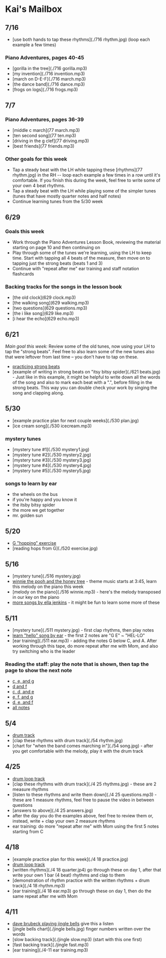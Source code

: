 # Kai's Mailbox

## 7/16

- [use both hands to tap these rhythms](./716 rhythm.jpg) (loop each example a few times)

### Piano Adventures, pages 40-45
- [gorilla in the tree](./716 gorilla.mp3)
- [my invention](./716 invention.mp3)
- [march on D-E-F](./716 march.mp3)
- [the dance band](./716 dance.mp3)
- [frogs on logs](./716 frogs.mp3)

## 7/7

### Piano Adventures, pages 36-39
- [middle c march](77 march.mp3)
- [ten second song](77 ten.mp3)
- [driving in the g clef](77 driving.mp3)
- [best friends](77 friends.mp3)

### Other goals for this week
- Tap a steady beat with the LH while tapping these [rhythms](77 rhythm.jpg) in the RH -- loop each example a few times in a row until it's comfortable. If you finish this during the week, feel free to write some of your own 4 beat rhythms.
- Tap a steady beat with the LH while playing some of the simpler tunes (tunes that have mostly quarter notes and half notes)
- Continue learning tunes from the 5/30 week

## 6/29

### Goals this week

- Work through the Piano Adventures Lesson Book, reviewing the material starting on page 10 and then continuing on
- Play through some of the tunes we're learning, using the LH to keep time. Start with tapping all 4 beats of the measure, then move on to tapping just the strong beats (beats 1 and 3)
- Continue with "repeat after me" ear training and staff notation flashcards

### Backing tracks for the songs in the lesson book
- [the old clock](629 clock.mp3)
- [the walking song](629 walking.mp3)
- [two questions](629 questions.mp3)
- [the i like song](629 like.mp3)
- [i hear the echo](629 echo.mp3)

## 6/21

*Main goal this week:* Review some of the old tunes, now using your LH to tap the "strong beats". Feel free to also learn some of the new tunes also that were leftover from last time – you don't have to tap on these.

- [practicing strong beats](https://youtu.be/kgV8WpZkXNk)
- [example of writing in strong beats on "itsy bitsy spider](./621 beats.jpg) - Just like in this example, it might be helpful to write down all the words of the song and also to mark each beat with a ".", before filling in the strong beats. This way you can double check your work by singing the song and clapping along.

## 5/30

- [example practice plan for next couple weeks](./530 plan.jpg)
- [ice cream song](./530 icecream.mp3)

### mystery tunes
- [mystery tune #1](./530 mystery1.jpg)
- [mystery tune #2](./530 mystery2.jpg)
- [mystery tune #3](./530 mystery3.jpg)
- [mystery tune #4](./530 mystery4.jpg)
- [mystery tune #5](./530 mystery5.jpg)

### songs to learn by ear
- the wheels on the bus
- if you're happy and you know it
- the itsby bitsy spider
- the more we get together
- mr. golden sun


## 5/20

- [G "hopping" exercise](https://youtu.be/scp93lwdCIY)
- [reading hops from G](./520 exercise.jpg)

## 5/16

- [mystery tune](./516 mystery.jpg)
- [winnie the pooh and the honey tree](https://archive.org/details/20190612143349) - theme music starts at 3:45, learn this melody on the piano this week
- [melody on the piano](./516 winnie.mp3) - here's the melody transposed in our key on the piano
- [more songs by ella jenkins](https://youtube.com/playlist?list=OLAK5uy_kC25EfJ_s0GN3cwdHGAeETripH8PH8jSg) - it might be fun to learn some more of these

## 5/11

- [mystery tune](./511 mystery.jpg) - first clap rhythms, then play notes
- [learn "hello" song by ear](https://www.youtube.com/watch?v=UibkX5tVDkI) - the first 2 notes are "G E" ~ "HEL-LO"
- [ear training](./511 ear.mp3) - adding the notes G below C, and A. After working through this tape, do more repeat after me with Mom, and also try switching who is the leader

### Reading the staff: play the note that is shown, then tap the page to show the next note
- [c, e, and g](./staff.html?notes=ceg)
- [d and  f](./staff.html?notes=df)
- [c, d, and e ](./staff.html?notes=cde)
- [e, f, and g](./staff.html?notes=efg)
- [d, e, and f](./staff.html?notes=def)
- [all notes](./staff.html?notes=cdefg)

## 5/4

- [drum track](./swing.m4a)
- [clap these rhythms with drum track](./54 rhythm.jpg)
- [chart for "when the band comes marching in"](./54 song.jpg) - after you get comfortable with the melody, play it with the drum track


## 4/25

- [drum loop track](./drums.m4a)
- [clap these rhythms with drum track](./4 25 rhythms.jpg) - these are 2 measure rhythms
- [listen to these rhythms and write them down](./4 25 questions.mp3) - these are 1 measure rhythms, feel free to pause the video in between questions
- [answers to above](./4 25 answers.jpg)
- after the day you do the examples above, feel free to review them or, instead, write + clap your own 2 measure rhythms
- ear training: do more "repeat after me" with Mom using the first 5 notes starting from C


## 4/18

- [example practice plan for this week](./4 18 practice.jpg)
- [drum loop track](./drums.m4a)
- [written rhythms](./4 18 quarter.jp4) go through these on day 1, after that write your own 1 bar (4 beat) rhythms and clap to them
- [demonstration of rhythm practice with the written rhythms + drum track](./4 18 rhythm.mp3) 
- [ear training](./4 18 ear.mp3) go through these on day 1, then do the same repeat after me with Mom

## 4/11

- [dave brubeck playing jingle bells](https://www.youtube.com/watch?v=6_V0NIsCiaE) give this a listen
- [jingle bells chart](./jingle bells.jpg) finger numbers written over the words
- [slow backing track](./jingle slow.mp3) (start with this one first)
- [fast backing track](./jingle fast.mp3)
- [ear training](./4-11 ear training.mp3)
